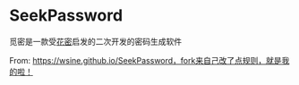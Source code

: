 # SeekPassword

觅密是一款受[花密](https://flowerpassword.com/)启发的二次开发的密码生成软件

From: https://wsine.github.io/SeekPassword，fork来自己改了点规则，就是我的啦！
